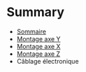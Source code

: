 # Summary

* [Sommaire](README.md)
* [Montage axe Y](Montage-axe-Y.md)
* [Montage axe X](Montage-axe-X.md)
* [Montage axe Z](Montage-axe-Z.md)
* Câblage électronique

